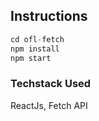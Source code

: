 ## Instructions
```javascript
cd ofl-fetch
npm install
npm start
```



### Techstack Used
ReactJs, Fetch API


